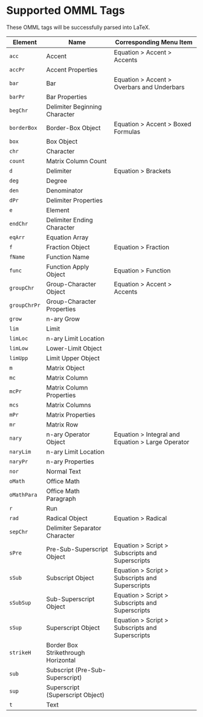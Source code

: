 # Supported OMML Tags
These OMML tags will be successfully parsed into LaTeX.


| Element      | Name                                | Corresponding Menu Item                           |
|--------------|-------------------------------------|---------------------------------------------------|
| `acc`        | Accent                              | Equation > Accent > Accents                       |
| `accPr`      | Accent Properties                   |                                                   |
| `bar`        | Bar                                 | Equation > Accent > Overbars and Underbars        |
| `barPr`      | Bar Properties                      |                                                   |
| `begChr`     | Delimiter Beginning Character       |                                                   |
| `borderBox`  | Border-Box Object                   | Equation > Accent > Boxed Formulas                |
| `box`        | Box Object                          |                                                   |
| `chr`        | Character                           |                                                   |
| `count`      | Matrix Column Count                 |                                                   |
| `d`          | Delimiter                           | Equation > Brackets                               |
| `deg`        | Degree                              |                                                   |
| `den`        | Denominator                         |                                                   |
| `dPr`        | Delimiter Properties                |                                                   |
| `e`          | Element                             |                                                   |
| `endChr`     | Delimiter Ending Character          |                                                   |
| `eqArr`      | Equation Array                      |                                                   |
| `f`          | Fraction Object                     | Equation > Fraction                               |
| `fName`      | Function Name                       |                                                   |
| `func`       | Function Apply Object               | Equation > Function                               |
| `groupChr`   | Group-Character Object              | Equation > Accent > Accents                       |
| `groupChrPr` | Group-Character Properties          |                                                   |
| `grow`       | n-ary Grow                          |                                                   |
| `lim`        | Limit                               |                                                   |
| `limLoc`     | n-ary Limit Location                |                                                   |
| `limLow`     | Lower-Limit Object                  |                                                   |
| `limUpp`     | Limit Upper Object                  |                                                   |
| `m`          | Matrix Object                       |                                                   |
| `mc`         | Matrix Column                       |                                                   |
| `mcPr`       | Matrix Column Properties            |                                                   |
| `mcs`        | Matrix Columns                      |                                                   |
| `mPr`        | Matrix Properties                   |                                                   |
| `mr`         | Matrix Row                          |                                                   |
| `nary`       | n-ary Operator Object               | Equation > Integral and Equation > Large Operator |
| `naryLim`    | n-ary Limit Location                |                                                   |
| `naryPr`     | n-ary Properties                    |                                                   |
| `nor`        | Normal Text                         |                                                   |
| `oMath`      | Office Math                         |                                                   |
| `oMathPara`  | Office Math Paragraph               |                                                   |
| `r`          | Run                                 |                                                   |
| `rad`        | Radical Object                      | Equation > Radical                                |
| `sepChr`     | Delimiter Separator Character       |                                                   |
| `sPre`       | Pre-Sub-Superscript Object          | Equation > Script > Subscripts and Superscripts   |
| `sSub`       | Subscript Object                    | Equation > Script > Subscripts and Superscripts   |
| `sSubSup`    | Sub-Superscript Object              | Equation > Script > Subscripts and Superscripts   |
| `sSup`       | Superscript Object                  | Equation > Script > Subscripts and Superscripts   |
| `strikeH`    | Border Box Strikethrough Horizontal |                                                   |
| `sub`        | Subscript (Pre-Sub-Superscript)     |                                                   |
| `sup`        | Superscript (Superscript Object)    |                                                   |
| `t`          | Text                                |                                                   |
